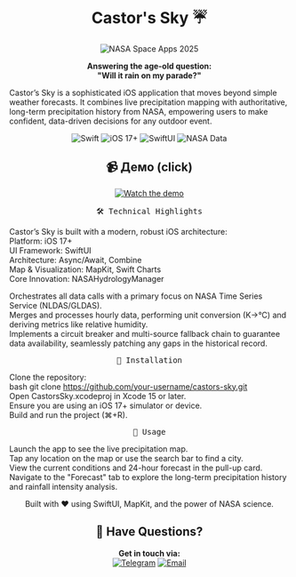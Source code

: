 <div align="center">
     
# Castor's Sky ☔️

<div align="center">

![NASA Space Apps 2025](https://img.shields.io/badge/NASA-Space_Apps_2025-0B3D91?style=for-the-badge&logo=nasa)

**Answering the age-old question:**  
**"Will it rain on my parade?"**

</div>
<div align="left">
Castor’s Sky is a sophisticated iOS application that moves beyond simple weather forecasts. It combines live precipitation mapping with authoritative, long-term precipitation history from NASA, empowering users to make confident, data-driven decisions for any outdoor event.


               
<p align="center"> <img src="https://img.shields.io/badge/Swift-5.9-F05138.svg" alt="Swift"> <img src="https://img.shields.io/badge/iOS-17+-blue.svg" alt="iOS 17+"> <img src="https://img.shields.io/badge/UI-SwiftUI-orange.svg" alt="SwiftUI"> <img src="https://img.shields.io/badge/Data-NASA-informational.svg" alt="NASA Data"> </p>
<div align="center">
     
## 📹 Демо (click)

[![Watch the demo](https://img.youtube.com/vi/a89cGJAaxHk/0.jpg)](https://youtu.be/a89cGJAaxHk)       

<div align="center">
     
<pre>
🛠️ Technical Highlights
</pre>
<div align="left">
     
Castor’s Sky is built with a modern, robust iOS architecture:     
Platform: iOS 17+    
UI Framework: SwiftUI    
Architecture: Async/Await, Combine    
Map & Visualization: MapKit, Swift Charts     
Core Innovation: NASAHydrologyManager        
     
Orchestrates all data calls with a primary focus on NASA Time Series Service (NLDAS/GLDAS).     
Merges and processes hourly data, performing unit conversion (K→°C) and deriving metrics like relative humidity.     
Implements a circuit breaker and multi-source fallback chain to guarantee data availability, seamlessly patching any gaps in the historical record.   
<div align="center">
     
<pre>
🔧 Installation
</pre>
<div align="left">
     
Clone the repository:     
bash git clone https://github.com/your-username/castors-sky.git     
Open CastorsSky.xcodeproj in Xcode 15 or later.    
Ensure you are using an iOS 17+ simulator or device.    
Build and run the project (⌘+R).    
<div align="center">
     
<pre>
🚀 Usage
</pre>
<div align="left">
     
Launch the app to see the live precipitation map.    
Tap any location on the map or use the search bar to find a city.          
View the current conditions and 24-hour forecast in the pull-up card.          
Navigate to the "Forecast" tab to explore the long-term precipitation history and rainfall intensity analysis.          

<div align="center">

Built with ❤️ using SwiftUI, MapKit, and the power of NASA science.

## 💬 Have Questions?

**Get in touch via:**
<br>
[![Telegram](https://img.shields.io/badge/Telegram-@D_lind-2CA5E0?style=flat-square&logo=telegram&logoColor=white)](https://t.me/D_lind)
[![Email](https://img.shields.io/badge/Email-leila_98_01@mail.ru-D14836?style=flat-square&logo=gmail&logoColor=white)](mailto:leila_98_01@mail.ru)
